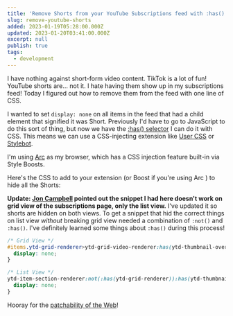 ```yaml
---
title: 'Remove Shorts from your YouTube Subscriptions feed with :has()'
slug: remove-youtube-shorts
added: 2023-01-19T05:28:00.000Z
updated: 2023-01-20T03:41:00.000Z
excerpt: null
publish: true
tags:
  - development
---
```


I have nothing against short-form video content. TikTok is a lot of fun! YouTube shorts are... not it. I hate having them show up in my subscriptions feed! Today I figured out how to remove them from the feed with one line of CSS.

I wanted to set `display: none` on all items in the feed that had a child element that signified it was Short. Previously I'd have to go to JavaScript to do this sort of thing, but now we have the [:has() selector](https://developer.mozilla.org/en-US/docs/Web/CSS/:has) I can do it with CSS. This means we can use a CSS-injecting extension like [User CSS](https://chrome.google.com/webstore/detail/user-css/okpjlejfhacmgjkmknjhadmkdbcldfcb?hl=en) or [Stylebot](https://chrome.google.com/webstore/detail/stylebot/oiaejidbmkiecgbjeifoejpgmdaleoha?hl=en).

I'm using [Arc](https://arc.net/) as my browser, which has a CSS injection feature built-in via Style Boosts. 

Here's the CSS to add to your extension (or Boost if you're using Arc ) to hide all the Shorts:

**Update: [Jon Campbell](https://fosstodon.org/@healsdata/109719116763728009) pointed out the snippet I had here doesn't work on grid view of the subscriptions page, only the list view.** I've updated it so shorts are hidden on both views. To get a snippet that hid the correct things on list view *without* breaking grid view needed a combination of `:not()` and `:has()`. I've definitely learned some things about `:has()` during this process!

```css
/* Grid View */
#items.ytd-grid-renderer>ytd-grid-video-renderer:has(ytd-thumbnail-overlay-time-status-renderer[overlay-style="SHORTS"]) {
  display: none;
}

/* List View */
ytd-item-section-renderer:not(:has(ytd-grid-renderer)):has(ytd-thumbnail-overlay-time-status-renderer[overlay-style="SHORTS"]) {
  display: none; 
} 

```

Hooray for the [patchability of the Web](https://daverupert.com/2022/09/patchability-of-the-open-web/)!
